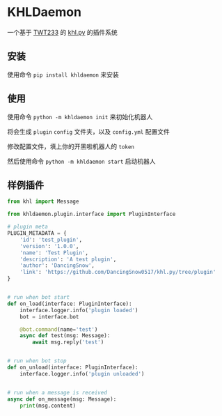 # KHLDaemon

一个基于 [TWT233](https://github.com/TWT233) 的 [khl.py](https://github.com/TWT233/khl.py) 的插件系统

## 安装

使用命令 ``pip install khldaemon`` 来安装

## 使用

使用命令 ``python -m khldaemon init`` 来初始化机器人

将会生成 ``plugin`` ``config`` 文件夹，以及 ``config.yml`` 配置文件

修改配置文件，填上你的开黑啦机器人的 ``token``

然后使用命令 ``python -m khldaemon start`` 启动机器人

## 样例插件

```python
from khl import Message

from khldaemon.plugin.interface import PluginInterface

# plugin meta
PLUGIN_METADATA = {
    'id': 'test_plugin',
    'version': '1.0.0',
    'name': 'Test Plugin',
    'description': 'A test plugin',
    'author': 'DancingSnow',
    'link': 'https://github.com/DancingSnow0517/khl.py/tree/plugin'
}


# run when bot start
def on_load(interface: PluginInterface):
    interface.logger.info('plugin loaded')
    bot = interface.bot

    @bot.command(name='test')
    async def test(msg: Message):
        await msg.reply('test')


# run when bot stop
def on_unload(interface: PluginInterface):
    interface.logger.info('plugin unloaded')


# run when a message is received
async def on_message(msg: Message):
    print(msg.content)

```